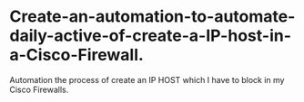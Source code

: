 # Create-an-automation-to-automate-daily-active-of-create-a-IP-host-in-a-Cisco-Firewall.
Automation the process of create an IP HOST which I have to block in my Cisco Firewalls.



